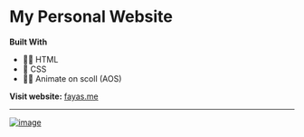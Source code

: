 # My Personal Website 

**Built With**

- 👩‍💻 HTML
- 🎨 CSS
- 🧙‍♂️ Animate on scoll (AOS)

**Visit website:** [fayas.me](https://fayas.me)

---

[![image](https://user-images.githubusercontent.com/58919619/135618514-6ab58cca-7e8b-4f5d-8971-b65e372a4cc6.png)](https://fayas.me)

